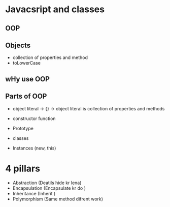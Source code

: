 # Javacsript and classes

## OOP

## Objects
- collection of properties and method
- toLowerCase

## wHy use OOP

## Parts of OOP
- object literal -> {} -> object literal is collection of properties and methods

- constructor function
- Prototype
- classes
- Instances (new, this)

# 4 pillars
- Abstraction   (Deatils hide kr lena)
- Encapsulation  (Encapsulate kr do )
- Inheritance     (Inherit )
- Polymorphism   (Same method difrent work)